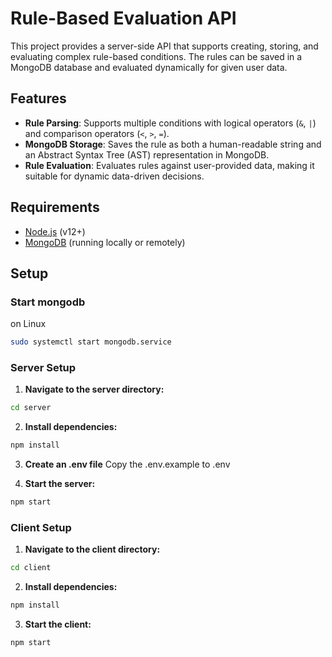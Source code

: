 # Rule-Based Evaluation API

This project provides a server-side API that supports creating, storing, and evaluating complex rule-based conditions. The rules can be saved in a MongoDB database and evaluated dynamically for given user data.

## Features

- **Rule Parsing**: Supports multiple conditions with logical operators (`&`, `|`) and comparison operators (`<`, `>`, `=`).
- **MongoDB Storage**: Saves the rule as both a human-readable string and an Abstract Syntax Tree (AST) representation in MongoDB.
- **Rule Evaluation**: Evaluates rules against user-provided data, making it suitable for dynamic data-driven decisions.

## Requirements

- [Node.js](https://nodejs.org/en/) (v12+)
- [MongoDB](https://www.mongodb.com/) (running locally or remotely)

## Setup

### Start mongodb

on Linux

```bash
sudo systemctl start mongodb.service
```

### Server Setup

1. **Navigate to the server directory:**
```bash
cd server
```

2. **Install dependencies:**
```bash
npm install
```

3. **Create an .env file**
Copy the .env.example to .env

4. **Start the server:**
```bash
npm start
```

### Client Setup

1. **Navigate to the client directory:**
```bash
cd client
```

2. **Install dependencies:**
```bash
npm install
```
3. **Start the client:**
```bash
npm start
```
